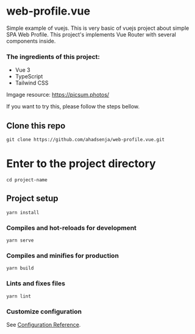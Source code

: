 # web-profile.vue
Simple example of vuejs.
This is very basic of vuejs project about simple SPA Web Profile.
This project's implements Vue Router with several components inside.

### The ingredients of this project:
- Vue 3
- TypeScript
- Tailwind CSS

Imgage resource: https://picsum.photos/

If you want to try this, please follow the steps bellow.

## Clone this repo
```
git clone https://github.com/ahadsenja/web-profile.vue.git
```

# Enter to the project directory
```
cd project-name
```

## Project setup
```
yarn install
```

### Compiles and hot-reloads for development
```
yarn serve
```

### Compiles and minifies for production
```
yarn build
```

### Lints and fixes files
```
yarn lint
```

### Customize configuration
See [Configuration Reference](https://cli.vuejs.org/config/).
